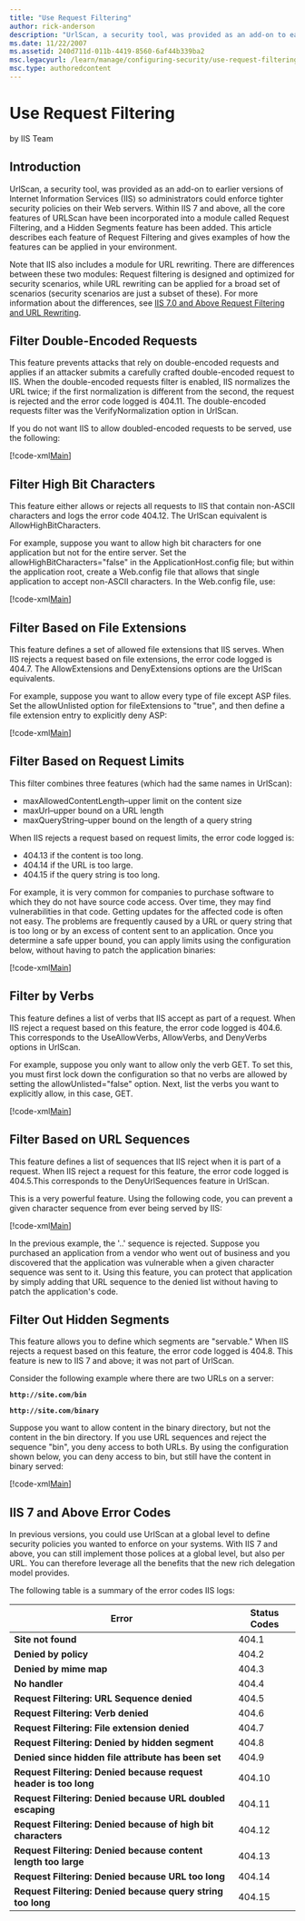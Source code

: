 ```yaml
---
title: "Use Request Filtering"
author: rick-anderson
description: "UrlScan, a security tool, was provided as an add-on to earlier versions of Internet Information Services (IIS) so administrators could enforce tighter securi..."
ms.date: 11/22/2007
ms.assetid: 240d711d-011b-4419-8560-6af44b339ba2
msc.legacyurl: /learn/manage/configuring-security/use-request-filtering
msc.type: authoredcontent
---
```

Use Request Filtering
====================
by IIS Team

## Introduction

UrlScan, a security tool, was provided as an add-on to earlier versions of Internet Information Services (IIS) so administrators could enforce tighter security policies on their Web servers. Within IIS 7 and above, all the core features of URLScan have been incorporated into a module called Request Filtering, and a Hidden Segments feature has been added. This article describes each feature of Request Filtering and gives examples of how the features can be applied in your environment.

Note that IIS also includes a module for URL rewriting. There are differences between these two modules: Request filtering is designed and optimized for security scenarios, while URL rewriting can be applied for a broad set of scenarios (security scenarios are just a subset of these). For more information about the differences, see [IIS 7.0 and Above Request Filtering and URL Rewriting](../../extensions/url-rewrite-module/iis-request-filtering-and-url-rewriting.md).

## Filter Double-Encoded Requests

This feature prevents attacks that rely on double-encoded requests and applies if an attacker submits a carefully crafted double-encoded request to IIS. When the double-encoded requests filter is enabled, IIS normalizes the URL twice; if the first normalization is different from the second, the request is rejected and the error code logged is 404.11. The double-encoded requests filter was the VerifyNormalization option in UrlScan.

If you do not want IIS to allow doubled-encoded requests to be served, use the following:


[!code-xml[Main](use-request-filtering/samples/sample1.xml)]


## Filter High Bit Characters

This feature either allows or rejects all requests to IIS that contain non-ASCII characters and logs the error code 404.12. The UrlScan equivalent is AllowHighBitCharacters.

For example, suppose you want to allow high bit characters for one application but not for the entire server. Set the allowHighBitCharacters="false" in the ApplicationHost.config file; but within the application root, create a Web.config file that allows that single application to accept non-ASCII characters. In the Web.config file, use:


[!code-xml[Main](use-request-filtering/samples/sample2.xml)]


## Filter Based on File Extensions

This feature defines a set of allowed file extensions that IIS serves. When IIS rejects a request based on file extensions, the error code logged is 404.7. The AllowExtensions and DenyExtensions options are the UrlScan equivalents.

For example, suppose you want to allow every type of file except ASP files. Set the allowUnlisted option for fileExtensions to "true", and then define a file extension entry to explicitly deny ASP:


[!code-xml[Main](use-request-filtering/samples/sample3.xml)]


## Filter Based on Request Limits

This filter combines three features (which had the same names in UrlScan):

- maxAllowedContentLength–upper limit on the content size
- maxUrl–upper bound on a URL length
- maxQueryString–upper bound on the length of a query string

When IIS rejects a request based on request limits, the error code logged is:

- 404.13 if the content is too long.
- 404.14 if the URL is too large.
- 404.15 if the query string is too long.

For example, it is very common for companies to purchase software to which they do not have source code access. Over time, they may find vulnerabilities in that code. Getting updates for the affected code is often not easy. The problems are frequently caused by a URL or query string that is too long or by an excess of content sent to an application. Once you determine a safe upper bound, you can apply limits using the configuration below, without having to patch the application binaries:


[!code-xml[Main](use-request-filtering/samples/sample4.xml)]


## Filter by Verbs

This feature defines a list of verbs that IIS accept as part of a request. When IIS reject a request based on this feature, the error code logged is 404.6. This corresponds to the UseAllowVerbs, AllowVerbs, and DenyVerbs options in UrlScan.

For example, suppose you only want to allow only the verb GET. To set this, you must first lock down the configuration so that no verbs are allowed by setting the allowUnlisted="false" option. Next, list the verbs you want to explicitly allow, in this case, GET.


[!code-xml[Main](use-request-filtering/samples/sample5.xml)]
  

## Filter Based on URL Sequences

This feature defines a list of sequences that IIS reject when it is part of a request. When IIS reject a request for this feature, the error code logged is 404.5.This corresponds to the DenyUrlSequences feature in UrlScan.

This is a very powerful feature. Using the following code, you can prevent a given character sequence from ever being served by IIS:


[!code-xml[Main](use-request-filtering/samples/sample6.xml)]


In the previous example, the '..' sequence is rejected. Suppose you purchased an application from a vendor who went out of business and you discovered that the application was vulnerable when a given character sequence was sent to it. Using this feature, you can protect that application by simply adding that URL sequence to the denied list without having to patch the application's code.

<a id="FilterHidden"></a>

## Filter Out Hidden Segments

This feature allows you to define which segments are "servable." When IIS rejects a request based on this feature, the error code logged is 404.8. This feature is new to IIS 7 and above; it was not part of UrlScan.

Consider the following example where there are two URLs on a server:

**`http://site.com/bin`**

**`http://site.com/binary`**

Suppose you want to allow content in the binary directory, but not the content in the bin directory. If you use URL sequences and reject the sequence "bin", you deny access to both URLs. By using the configuration shown below, you can deny access to bin, but still have the content in binary served:


[!code-xml[Main](use-request-filtering/samples/sample7.xml)]

<a id="Summary"></a>

## IIS 7 and Above Error Codes

In previous versions, you could use UrlScan at a global level to define security policies you wanted to enforce on your systems. With IIS 7 and above, you can still implement those polices at a global level, but also per URL. You can therefore leverage all the benefits that the new rich delegation model provides.

The following table is a summary of the error codes IIS logs:

| Error | Status Codes |
| --- | --- |
| **Site not found** | 404.1 |
| **Denied by policy** | 404.2 |
| **Denied by mime map** | 404.3 |
| **No handler** | 404.4 |
| **Request Filtering: URL Sequence denied** | 404.5 |
| **Request Filtering: Verb denied** | 404.6 |
| **Request Filtering: File extension denied** | 404.7 |
| **Request Filtering: Denied by hidden segment** | 404.8 |
| **Denied since hidden file attribute has been set** | 404.9 |
| **Request Filtering: Denied because request header is too long** | 404.10 |
| **Request Filtering: Denied because URL doubled escaping** | 404.11 |
| **Request Filtering: Denied because of high bit characters** | 404.12 |
| **Request Filtering: Denied because content length too large** | 404.13 |
| **Request Filtering: Denied because URL too long** | 404.14 |
| **Request Filtering: Denied because query string too long** | 404.15 |